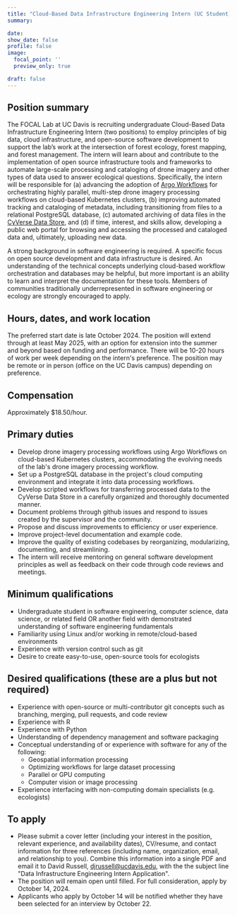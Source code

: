 ```yaml
---
title: "Cloud-Based Data Infrastructure Engineering Intern (UC Student)"
summary: 

date:
show_date: false
profile: false
image:
  focal_point: ''
  preview_only: true

draft: false
---
```



## Position summary
The FOCAL Lab at UC Davis is recruiting undergraduate Cloud-Based Data Infrastructure Engineering Intern (two positions) to employ principles of big data, cloud infrastructure, and open-source software development to support the lab’s work at the intersection of forest ecology, forest mapping, and forest management. The intern will learn about and contribute to the implementation of open source infrastructure tools and frameworks to automate large-scale processing and cataloging of drone imagery and other types of data used to answer ecological questions. Specifically, the intern will be responsible for (a) advancing the adoption of [Argo Workflows](https://argoproj.github.io/workflows/) for orchestrating highly parallel, multi-step drone imagery processing workflows on cloud-based Kubernetes clusters, (b) improving automated tracking and cataloging of metadata, including transitioning from files to a relational PostgreSQL database, (c) automated archiving of data files in the [CyVerse Data Store](https://cyverse.org/data-store), and (d) if time, interest, and skills allow, developing a public web portal for browsing and accessing the processed and cataloged data and, ultimately, uploading new data.

A strong background in software engineering is required. A specific focus on open source development and data infrastructure is desired. An understanding of the technical concepts underlying cloud-based workflow orchestration and databases may be helpful, but more important is an ability to learn and interpret the documentation for these tools. Members of communities traditionally underrepresented in software engineering or ecology are strongly encouraged to apply.

## Hours, dates, and work location
The preferred start date is late October 2024. The position will extend through at least May 2025, with an option for extension into the summer and beyond based on funding and performance. There will be 10-20 hours of work per week depending on the intern's preference. The position may be remote or in person (office on the UC Davis campus) depending on preference.

## Compensation
Approximately $18.50/hour.

## Primary duties
* Develop drone imagery processing workflows using Argo Workflows on cloud-based Kubernetes clusters, accommodating the evolving needs of the lab's drone imagery processing workflow.
* Set up a PostgreSQL database in the project's cloud computing environment and integrate it into data processing workflows.
* Develop scripted workflows for transferring processed data to the CyVerse Data Store in a carefully organized and thoroughly documented manner.
* Document problems through github issues and respond to issues created by the supervisor and the community.
* Propose and discuss improvements to efficiency or user experience.
* Improve project-level documentation and example code.
* Improve the quality of existing codebases by reorganizing, modularizing, documenting, and streamlining.
* The intern will receive mentoring on general software development principles as well as feedback on their code through code reviews and meetings.

## Minimum qualifications
* Undergraduate student in software engineering, computer science, data science, or related field OR another field with demonstrated understanding of software engineering fundamentals
* Familiarity using Linux and/or working in remote/cloud-based environments
* Experience with version control such as git
* Desire to create easy-to-use, open-source tools for ecologists

## Desired qualifications (these are a plus but not required)
* Experience with open-source or multi-contributor git concepts such as branching, merging, pull requests, and code review
* Experience with R
* Experience with Python
* Understanding of dependency management and software packaging
* Conceptual understanding of or experience with software for any of the following:
  * Geospatial information processing
  * Optimizing workflows for large dataset processing
  * Parallel or GPU computing
  * Computer vision or image processing
* Experience interfacing with non-computing domain specialists (e.g. ecologists)

## To apply
* Please submit a cover letter (including your interest in the position, relevant experience, and availability dates), CV/resume, and contact information for three references (including name, organization, email, and relationship to you). Combine this information into a single PDF and email it to David Russell, [djrussell@ucdavis.edu](mailto:djrussell@ucdavis.edu), with the the subject line "Data Infrastructure Engineering Intern Application".
* The position will remain open until filled. For full consideration, apply by October 14, 2024.
* Applicants who apply by October 14 will be notified whether they have been selected for an interview by October 22.
